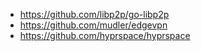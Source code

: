 
- https://github.com/libp2p/go-libp2p
- https://github.com/mudler/edgevpn
- https://github.com/hyprspace/hyprspace

